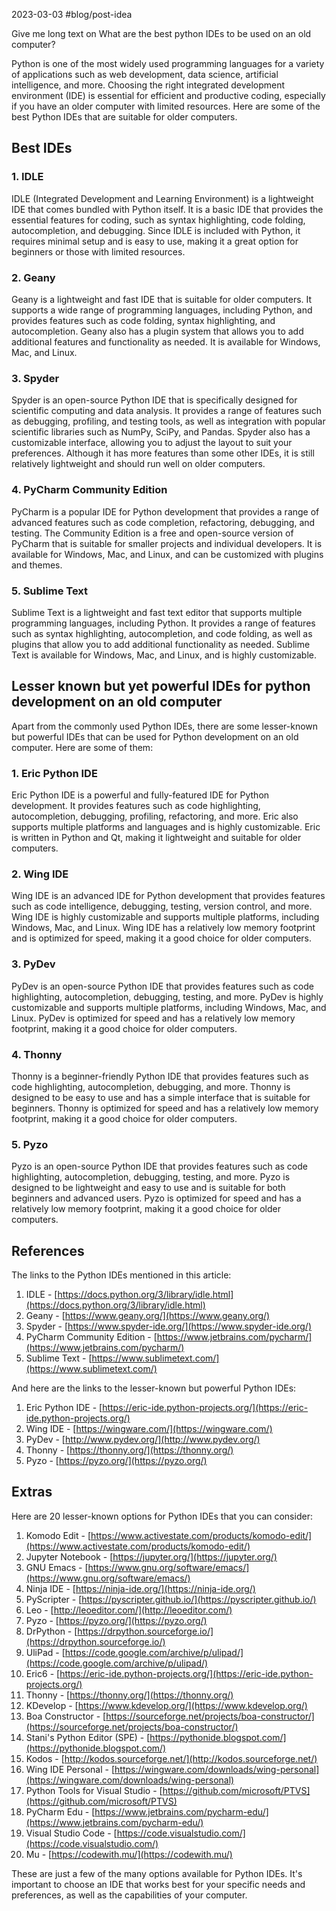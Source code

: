 2023-03-03
#blog/post-idea 

Give me long text on What are the best python IDEs to be used on an old computer?

Python is one of the most widely used programming languages for a variety of applications such as web development, data science, artificial intelligence, and more. Choosing the right integrated development environment (IDE) is essential for efficient and productive coding, especially if you have an older computer with limited resources. Here are some of the best Python IDEs that are suitable for older computers.

## Best IDEs
### 1.  IDLE 
IDLE (Integrated Development and Learning Environment) is a lightweight IDE that comes bundled with Python itself. It is a basic IDE that provides the essential features for coding, such as syntax highlighting, code folding, autocompletion, and debugging. Since IDLE is included with Python, it requires minimal setup and is easy to use, making it a great option for beginners or those with limited resources.
    
### 2.  Geany
Geany is a lightweight and fast IDE that is suitable for older computers. It supports a wide range of programming languages, including Python, and provides features such as code folding, syntax highlighting, and autocompletion. Geany also has a plugin system that allows you to add additional features and functionality as needed. It is available for Windows, Mac, and Linux.
    
### 3.  Spyder
Spyder is an open-source Python IDE that is specifically designed for scientific computing and data analysis. It provides a range of features such as debugging, profiling, and testing tools, as well as integration with popular scientific libraries such as NumPy, SciPy, and Pandas. Spyder also has a customizable interface, allowing you to adjust the layout to suit your preferences. Although it has more features than some other IDEs, it is still relatively lightweight and should run well on older computers.
    
### 4.  PyCharm Community Edition
PyCharm is a popular IDE for Python development that provides a range of advanced features such as code completion, refactoring, debugging, and testing. The Community Edition is a free and open-source version of PyCharm that is suitable for smaller projects and individual developers. It is available for Windows, Mac, and Linux, and can be customized with plugins and themes.
    
### 5.  Sublime Text
Sublime Text is a lightweight and fast text editor that supports multiple programming languages, including Python. It provides a range of features such as syntax highlighting, autocompletion, and code folding, as well as plugins that allow you to add additional functionality as needed. Sublime Text is available for Windows, Mac, and Linux, and is highly customizable.
    


## Lesser known but yet powerful IDEs for python development on an old computer

Apart from the commonly used Python IDEs, there are some lesser-known but powerful IDEs that can be used for Python development on an old computer. Here are some of them:

### 1.  Eric Python IDE 
Eric Python IDE is a powerful and fully-featured IDE for Python development. It provides features such as code highlighting, autocompletion, debugging, profiling, refactoring, and more. Eric also supports multiple platforms and languages and is highly customizable. Eric is written in Python and Qt, making it lightweight and suitable for older computers.
    
### 2.  Wing IDE
Wing IDE is an advanced IDE for Python development that provides features such as code intelligence, debugging, testing, version control, and more. Wing IDE is highly customizable and supports multiple platforms, including Windows, Mac, and Linux. Wing IDE has a relatively low memory footprint and is optimized for speed, making it a good choice for older computers.
    
### 3.  PyDev
PyDev is an open-source Python IDE that provides features such as code highlighting, autocompletion, debugging, testing, and more. PyDev is highly customizable and supports multiple platforms, including Windows, Mac, and Linux. PyDev is optimized for speed and has a relatively low memory footprint, making it a good choice for older computers.
    
### 4.  Thonny
Thonny is a beginner-friendly Python IDE that provides features such as code highlighting, autocompletion, debugging, and more. Thonny is designed to be easy to use and has a simple interface that is suitable for beginners. Thonny is optimized for speed and has a relatively low memory footprint, making it a good choice for older computers.
    
### 5.  Pyzo
Pyzo is an open-source Python IDE that provides features such as code highlighting, autocompletion, debugging, testing, and more. Pyzo is designed to be lightweight and easy to use and is suitable for both beginners and advanced users. Pyzo is optimized for speed and has a relatively low memory footprint, making it a good choice for older computers.
    

## References

The links to the Python IDEs mentioned in this article:

1.  IDLE - [https://docs.python.org/3/library/idle.html](https://docs.python.org/3/library/idle.html)
2.  Geany - [https://www.geany.org/](https://www.geany.org/)
3.  Spyder - [https://www.spyder-ide.org/](https://www.spyder-ide.org/)
4.  PyCharm Community Edition - [https://www.jetbrains.com/pycharm/](https://www.jetbrains.com/pycharm/)
5.  Sublime Text - [https://www.sublimetext.com/](https://www.sublimetext.com/)

And here are the links to the lesser-known but powerful Python IDEs:

1.  Eric Python IDE - [https://eric-ide.python-projects.org/](https://eric-ide.python-projects.org/)
2.  Wing IDE - [https://wingware.com/](https://wingware.com/)
3.  PyDev - [http://www.pydev.org/](http://www.pydev.org/)
4.  Thonny - [https://thonny.org/](https://thonny.org/)
5.  Pyzo - [https://pyzo.org/](https://pyzo.org/)


## Extras

Here are 20 lesser-known options for Python IDEs that you can consider:

1.  Komodo Edit - [https://www.activestate.com/products/komodo-edit/](https://www.activestate.com/products/komodo-edit/)
2.  Jupyter Notebook - [https://jupyter.org/](https://jupyter.org/)
3.  GNU Emacs - [https://www.gnu.org/software/emacs/](https://www.gnu.org/software/emacs/)
4.  Ninja IDE - [https://ninja-ide.org/](https://ninja-ide.org/)
5.  PyScripter - [https://pyscripter.github.io/](https://pyscripter.github.io/)
6.  Leo - [http://leoeditor.com/](http://leoeditor.com/)
7.  Pyzo - [https://pyzo.org/](https://pyzo.org/)
8.  DrPython - [https://drpython.sourceforge.io/](https://drpython.sourceforge.io/)
9.  UliPad - [https://code.google.com/archive/p/ulipad/](https://code.google.com/archive/p/ulipad/)
10.  Eric6 - [https://eric-ide.python-projects.org/](https://eric-ide.python-projects.org/)
11.  Thonny - [https://thonny.org/](https://thonny.org/)
12.  KDevelop - [https://www.kdevelop.org/](https://www.kdevelop.org/)
13.  Boa Constructor - [https://sourceforge.net/projects/boa-constructor/](https://sourceforge.net/projects/boa-constructor/)
14.  Stani's Python Editor (SPE) - [https://pythonide.blogspot.com/](https://pythonide.blogspot.com/)
15.  Kodos - [http://kodos.sourceforge.net/](http://kodos.sourceforge.net/)
16.  Wing IDE Personal - [https://wingware.com/downloads/wing-personal](https://wingware.com/downloads/wing-personal)
17.  Python Tools for Visual Studio - [https://github.com/microsoft/PTVS](https://github.com/microsoft/PTVS)
18.  PyCharm Edu - [https://www.jetbrains.com/pycharm-edu/](https://www.jetbrains.com/pycharm-edu/)
19.  Visual Studio Code - [https://code.visualstudio.com/](https://code.visualstudio.com/)
20.  Mu - [https://codewith.mu/](https://codewith.mu/)

These are just a few of the many options available for Python IDEs. It's important to choose an IDE that works best for your specific needs and preferences, as well as the capabilities of your computer.